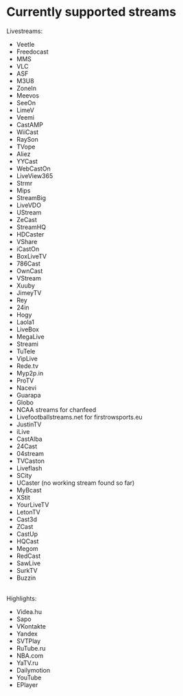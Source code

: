 # Currently supported streams #

Livestreams:
  * Veetle
  * Freedocast
  * MMS
  * VLC
  * ASF
  * M3U8
  * ZoneIn
  * Meevos
  * SeeOn
  * LimeV
  * Veemi
  * CastAMP
  * WiiCast
  * RaySon
  * TVope
  * Aliez
  * YYCast
  * WebCastOn
  * LiveView365
  * Strmr
  * Mips
  * StreamBig
  * LiveVDO
  * UStream
  * ZeCast
  * StreamHQ
  * HDCaster
  * VShare
  * iCastOn
  * BoxLiveTV
  * 786Cast
  * OwnCast
  * VStream
  * Xuuby
  * JimeyTV
  * Rey
  * 24in
  * Hogy
  * Laola1
  * LiveBox
  * MegaLive
  * Streami
  * TuTele
  * VipLive
  * Rede.tv
  * Myp2p.in
  * ProTV
  * Nacevi
  * Guarapa
  * Globo
  * NCAA streams for chanfeed
  * Livefootballstreams.net for firstrowsports.eu
  * JustinTV
  * iLive
  * CastAlba
  * 24Cast
  * 04stream
  * TVCaston
  * Liveflash
  * SCity
  * UCaster (no working stream found so far)
  * MyBcast
  * XStit
  * YourLiveTV
  * LetonTV
  * Cast3d
  * ZCast
  * CastUp
  * HQCast
  * Megom
  * RedCast
  * SawLive
  * SurkTV
  * Buzzin

<br>
Highlights:<br>
<ul><li>Videa.hu<br>
</li><li>Sapo<br>
</li><li>VKontakte<br>
</li><li>Yandex<br>
</li><li>SVTPlay<br>
</li><li>RuTube.ru<br>
</li><li>NBA.com<br>
</li><li>YaTV.ru<br>
</li><li>Dailymotion<br>
</li><li>YouTube<br>
</li><li>EPlayer